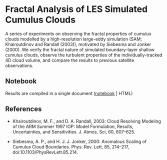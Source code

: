 # Fractal Analysis of LES Simulated Cumulus Clouds

 A series of experiments on observing the fractal properties of cumulus clouds modelled by a high-resolution large-eddy simulation (SAM; Khairoutdinov and Randall (2003)), motivated by Siebesma and Jonker (2000). We verify the fractal nature of simulated boundary-layer shallow cumulus clouds, observe the turbulent properties of the individually-tracked 4D cloud volume, and compare the results to previous satellite observations. 

## Notebook
 Results are compiled in a single document ([notebook](https://github.com/lorenghoh/fractal_clouds/blob/master/notebook/fractal_clouds.ipynb) | HTML)

## References
- Khairoutdinov, M. F., and D. A. Randall, 2003: Cloud Resolving Modeling of the ARM Summer 1997 IOP: Model Formulation, Results, Uncertainties, and Sensitivities. J. Atmos. Sci, 60, 607–625.

- Siebesma, A. P., and H. J. J. Jonker, 2000: Anomalous Scaling of Cumulus Cloud Boundaries. Phys. Rev. Lett, 85, 214–217, doi:10.1103/PhysRevLett.85.214.